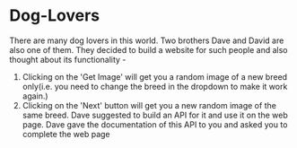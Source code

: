 # Dog-Lovers

There are many dog lovers in this world. Two brothers Dave and David are also one of them.
They decided to build a website for such people and also thought about its functionality -
1. Clicking on the 'Get Image' will get you a random image of a new breed only(i.e. you need to change the breed in the dropdown to make it work again.)
2. Clicking on the 'Next' button will get you a new random image of the same breed.
Dave suggested to build an API for it and use it on the web page. Dave gave the documentation of this API to you and asked you to complete the web page
